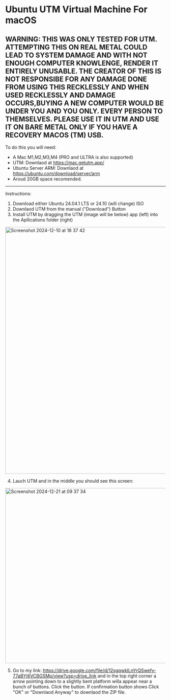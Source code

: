 # Ubuntu UTM Virtual Machine For macOS
WARNING: THIS WAS ONLY TESTED FOR UTM. ATTEMPTING THIS ON REAL METAL COULD LEAD TO SYSTEM DAMAGE AND WITH NOT ENOUGH COMPUTER KNOWLENGE, RENDER IT ENTIRELY UNUSABLE. THE CREATOR OF THIS IS NOT RESPONSIBE FOR ANY DAMAGE DONE FROM USING THIS RECKLESSLY AND WHEN USED RECKLESSLY AND DAMAGE OCCURS,BUYING A NEW COMPUTER WOULD BE UNDER YOU AND YOU ONLY. EVERY PERSON TO THEMSELVES. PLEASE USE IT IN UTM AND USE IT ON BARE METAL ONLY IF YOU HAVE A RECOVERY MACOS (TM) USB. 
---------------------------------------------------------------------------------------------------------------------------------------------------------------
To do this you will need:
- A Mac M1,M2,M3,M4 (PRO and ULTRA is also supported)
- UTM: Downlaod at https://mac.getutm.app/
- Ubuntu Server ARM: Downlaod at https://ubuntu.com/download/server/arm
- Aroud 20GB space recomended.
---------------------------------------------------------------------------------------------------------------------------------------------------------------
Instructions:
1. Download either Ubuntu 24.04.1 LTS or 24.10 (will change) ISO
2. Downlaod UTM from the manual ("Download") Button
3. Install UTM by dragging the UTM (image will be below) app (left) into the Apllications folder (right)
<img width="772" alt="Screenshot 2024-12-10 at 18 37 42" src="https://github.com/user-attachments/assets/c4db889f-e05c-460e-8137-c80621555985">


4. Lauch UTM and in the middle you should see this screen: 
<img width="548" alt="Screenshot 2024-12-21 at 09 37 34" src="https://github.com/user-attachments/assets/7e1585a2-9728-4c2d-b95c-07a5c63956cd" />


5. Go to my link: https://drive.google.com/file/d/12sgqwkILnYrQSwefy-77aBYj6VCBGSMp/view?usp=drive_link and in the
top right corner a arrow pointing down to a slightly bent platform willa appear near a bunch of buttons. Click the button.
If confirmation button shows Click "OK" or "Downlaod Anyway" to downlaod the ZIP file.

